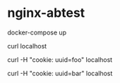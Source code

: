 # nginx-abtest

docker-compose up


curl localhost

curl -H "cookie: uuid=foo" localhost

curl -H "cookie: uuid=bar" localhost
